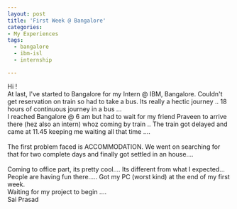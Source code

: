 ```yaml
---
layout: post
title: 'First Week @ Bangalore'
categories:
- My Experiences
tags:
  - bangalore
  - ibm-isl
  - internship

---
```


Hi !<br />At last, I've started to Bangalore for my Intern @ IBM, Bangalore. Couldn't get reservation on train so had to take a bus. Its really a hectic journey .. 18 hours of continuous journey in a bus ...<br />I reached Bangalore @ 6 am but had to wait for my friend Praveen to arrive there (hez also an intern) whoz coming by train .. The train got delayed and came at 11.45 keeping me waiting all that time ....<br /><br />The first problem faced is ACCOMMODATION. We went on searching for that for two complete days and finally got settled in an house....<br /><br />Coming to office part, its pretty cool.... Its different from what I expected... People are having fun there..... Got my PC (worst kind) at the end of my first week.<br />Waiting for  my project to begin ....<br />Sai Prasad
